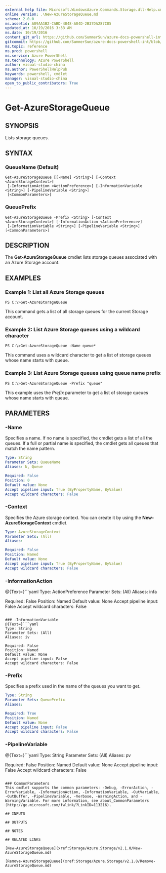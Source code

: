 ```yaml
---
external help file: Microsoft.WindowsAzure.Commands.Storage.dll-Help.xml
online version: .\New-AzureStorageQueue.md
schema: 2.0.0
ms.assetid: A89AA1B2-CABD-4048-A84D-2B37DA287C05
updated_at: 10/19/2016 3:33 AM
ms.date: 10/19/2016
content_git_url: https://github.com/SummerSun/azure-docs-powershell-int/blob/master/azureps-cmdlets-docs/Storage/Azure.Storage/v2.1.0/Get-AzureStorageQueue.md
gitcommit: https://github.com/SummerSun/azure-docs-powershell-int/blob/c0d1e448da01261236e9ece01ca5c2a98effbf31/azureps-cmdlets-docs/Storage/Azure.Storage/v2.1.0/Get-AzureStorageQueue.md
ms.topic: reference
ms.prod: powershell
ms.service: Azure PowerShell
ms.technology: Azure PowerShell
author: visual-studio-china
ms.author: PowerShellHelpPub
keywords: powershell, cmdlet
manager: visual-studio-china
open_to_public_contributors: True
---
```


# Get-AzureStorageQueue

## SYNOPSIS
Lists storage queues.

## SYNTAX

### QueueName (Default)
```
Get-AzureStorageQueue [[-Name] <String>] [-Context <AzureStorageContext>]
 [-InformationAction <ActionPreference>] [-InformationVariable <String>] [-PipelineVariable <String>]
 [<CommonParameters>]
```

### QueuePrefix
```
Get-AzureStorageQueue -Prefix <String> [-Context <AzureStorageContext>] [-InformationAction <ActionPreference>]
 [-InformationVariable <String>] [-PipelineVariable <String>] [<CommonParameters>]
```

## DESCRIPTION
The **Get-AzureStorageQueue** cmdlet lists storage queues associated with an Azure Storage account.

## EXAMPLES

### Example 1: List all Azure Storage queues
```
PS C:\>Get-AzureStorageQueue
```

This command gets a list of all storage queues for the current Storage account.

### Example 2: List Azure Storage queues using a wildcard character
```
PS C:\>Get-AzureStorageQueue -Name queue*
```

This command uses a wildcard character to get a list of storage queues whose name starts with queue.

### Example 3: List Azure Storage queues using queue name prefix
```
PS C:\>Get-AzureStorageQueue -Prefix "queue"
```

This example uses the *Prefix* parameter to get a list of storage queues whose name starts with queue.

## PARAMETERS

### -Name
Specifies a name.
If no name is specified, the cmdlet gets a list of all the queues.
If a full or partial name is specified, the cmdlet gets all queues that match the name pattern.

```yaml
Type: String
Parameter Sets: QueueName
Aliases: N, Queue

Required: False
Position: 0
Default value: None
Accept pipeline input: True (ByPropertyName, ByValue)
Accept wildcard characters: False
```

### -Context
Specifies the Azure storage context.
You can create it by using the **New-AzureStorageContext** cmdlet.

```yaml
Type: AzureStorageContext
Parameter Sets: (All)
Aliases: 

Required: False
Position: Named
Default value: None
Accept pipeline input: True (ByPropertyName, ByValue)
Accept wildcard characters: False
```

### -InformationAction
@{Text=}```yaml
Type: ActionPreference
Parameter Sets: (All)
Aliases: infa

Required: False
Position: Named
Default value: None
Accept pipeline input: False
Accept wildcard characters: False
```

### -InformationVariable
@{Text=}```yaml
Type: String
Parameter Sets: (All)
Aliases: iv

Required: False
Position: Named
Default value: None
Accept pipeline input: False
Accept wildcard characters: False
```

### -Prefix
Specifies a prefix used in the name of the queues you want to get.

```yaml
Type: String
Parameter Sets: QueuePrefix
Aliases: 

Required: True
Position: Named
Default value: None
Accept pipeline input: False
Accept wildcard characters: False
```

### -PipelineVariable
@{Text=}```yaml
Type: String
Parameter Sets: (All)
Aliases: pv

Required: False
Position: Named
Default value: None
Accept pipeline input: False
Accept wildcard characters: False
```

### CommonParameters
This cmdlet supports the common parameters: -Debug, -ErrorAction, -ErrorVariable, -InformationAction, -InformationVariable, -OutVariable, -OutBuffer, -PipelineVariable, -Verbose, -WarningAction, and -WarningVariable. For more information, see about_CommonParameters (http://go.microsoft.com/fwlink/?LinkID=113216).

## INPUTS

## OUTPUTS

## NOTES

## RELATED LINKS

[New-AzureStorageQueue](xref:Storage/Azure.Storage/v2.1.0/New-AzureStorageQueue.md)

[Remove-AzureStorageQueue](xref:Storage/Azure.Storage/v2.1.0/Remove-AzureStorageQueue.md)


